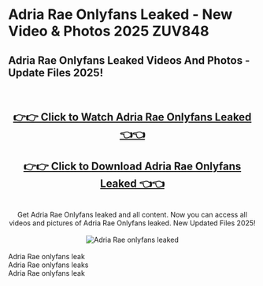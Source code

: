 # Adria Rae Onlyfans Leaked - New Video & Photos 2025 ZUV848

<h2>Adria Rae Onlyfans Leaked Videos And Photos - Update Files 2025!</h2>
<br>
<div align="center">
<h2><a href="https://ulove.online/aps_248" rel="nofollow">👉👉 Click to Watch Adria Rae Onlyfans Leaked 👈👈</a></h2>
<h2><a href="https://ulove.online/aps_248" rel="nofollow">👉👉 Click to Download Adria Rae Onlyfans Leaked 👈👈</a></h2>
<br>
Get Adria Rae Onlyfans leaked and all content. Now you can access all videos and pictures of Adria Rae Onlyfans leaked. New Updated Files 2025!
<br>
<br>
<a href="https://ulove.online/aps_248" rel="nofollow" data-target="animated-image.originalLink"><img src="https://i.imgur.com/dJHk4Zq.gif)" alt="Adria Rae onlyfans leaked" style="max-width: 100%; display: inline-block;" data-target="animated-image.originalImage"></a>
</div>
<br>
Adria Rae onlyfans leak<br>
Adria Rae onlyfans leaks<br>
Adria Rae onlyfans leak